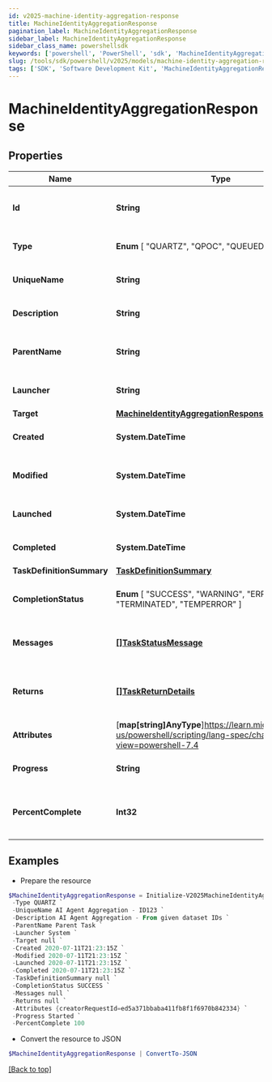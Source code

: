 ```yaml
---
id: v2025-machine-identity-aggregation-response
title: MachineIdentityAggregationResponse
pagination_label: MachineIdentityAggregationResponse
sidebar_label: MachineIdentityAggregationResponse
sidebar_class_name: powershellsdk
keywords: ['powershell', 'PowerShell', 'sdk', 'MachineIdentityAggregationResponse', 'V2025MachineIdentityAggregationResponse'] 
slug: /tools/sdk/powershell/v2025/models/machine-identity-aggregation-response
tags: ['SDK', 'Software Development Kit', 'MachineIdentityAggregationResponse', 'V2025MachineIdentityAggregationResponse']
---
```



# MachineIdentityAggregationResponse

## Properties

Name | Type | Description | Notes
------------ | ------------- | ------------- | -------------
**Id** | **String** | System-generated unique ID of the Object | [optional] 
**Type** |  **Enum** [  "QUARTZ",    "QPOC",    "QUEUED_TASK" ] | Type of task for aggregation | [optional] 
**UniqueName** | **String** | Name of the task for aggregation | [optional] 
**Description** | **String** | Description of the aggregation | [optional] 
**ParentName** | **String** | Name of the parent of the task for aggregation | [optional] 
**Launcher** | **String** | Service to execute the aggregation | [optional] 
**Target** | [**MachineIdentityAggregationResponseTarget**](machine-identity-aggregation-response-target) |  | [optional] 
**Created** | **System.DateTime** | Creation date of the aggregation | [optional] 
**Modified** | **System.DateTime** | Last modification date of the aggregation | [optional] 
**Launched** | **System.DateTime** | Launch date of the aggregation | [optional] 
**Completed** | **System.DateTime** | Completion date of the aggregation | [optional] 
**TaskDefinitionSummary** | [**TaskDefinitionSummary**](task-definition-summary) |  | [optional] 
**CompletionStatus** |  **Enum** [  "SUCCESS",    "WARNING",    "ERROR",    "TERMINATED",    "TEMPERROR" ] | Completion status of the aggregation | [optional] 
**Messages** | [**[]TaskStatusMessage**](task-status-message) | Messages associated with the aggregation | [optional] 
**Returns** | [**[]TaskReturnDetails**](task-return-details) | Return values associated with the aggregation | [optional] 
**Attributes** | [**map[string]AnyType**]https://learn.microsoft.com/en-us/powershell/scripting/lang-spec/chapter-04?view=powershell-7.4 | Attributes of the aggregation | [optional] 
**Progress** | **String** | Current progress of aggregation | [optional] 
**PercentComplete** | **Int32** | Current percentage completion of aggregation | [optional] 

## Examples

- Prepare the resource
```powershell
$MachineIdentityAggregationResponse = Initialize-V2025MachineIdentityAggregationResponse  -Id 8886e5e3-63d0-462f-a195-d98da885b8dc `
 -Type QUARTZ `
 -UniqueName AI Agent Aggregation - ID123 `
 -Description AI Agent Aggregation - From given dataset IDs `
 -ParentName Parent Task `
 -Launcher System `
 -Target null `
 -Created 2020-07-11T21:23:15Z `
 -Modified 2020-07-11T21:23:15Z `
 -Launched 2020-07-11T21:23:15Z `
 -Completed 2020-07-11T21:23:15Z `
 -TaskDefinitionSummary null `
 -CompletionStatus SUCCESS `
 -Messages null `
 -Returns null `
 -Attributes {creatorRequestId=ed5a371bbaba411fb8f1f6970b842334} `
 -Progress Started `
 -PercentComplete 100
```

- Convert the resource to JSON
```powershell
$MachineIdentityAggregationResponse | ConvertTo-JSON
```


[[Back to top]](#) 

